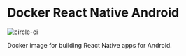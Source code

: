 # Docker React Native Android
![circle-ci](https://circleci.com/gh/entria/docker-react-native-android.svg?style=shield&circle-token=7198dca0106a9a945edeaf47162b64d628c49f5d)

Docker image for building React Native apps for Android.
